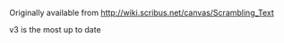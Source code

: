 Originally available from http://wiki.scribus.net/canvas/Scrambling_Text

v3 is the most up to date 
